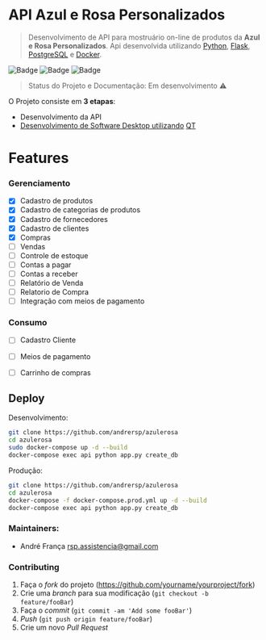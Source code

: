 # API Azul e Rosa Personalizados

> Desenvolvimento de API para mostruário on-line de produtos da **Azul e Rosa Personalizados**.
Api desenvolvida utilizando [Python](https://www.python.org/), [Flask](https://flask.palletsprojects.com/en/1.1.x/), [PostgreSQL](https://www.postgresql.org/) e [Docker](https://www.docker.com/).

![Badge](https://img.shields.io/static/v1?label=Python&message=3.8&color=green&style=flat&logo=PYTHON) ![Badge](https://img.shields.io/static/v1?label=Flask&message=1.1.2&color=blue&style=flat&logo=Flask) ![Badge](https://img.shields.io/github/license/andrersp/azulerosa)

> Status do Projeto e Documentação: Em desenvolvimento :warning:

O Projeto consiste em **3 etapas**:
- Desenvolvimento da API
- [Desenvolvimento de Software Desktop utilizando](https://github.com/andrersp/azulerosadesktop) [QT](https://www.qt.io/)

# Features
### Gerenciamento
- [x] Cadastro de produtos
- [x] Cadastro de categorias de produtos
- [x] Cadastro de fornecedores
- [x] Cadastro de clientes
- [x] Compras
- [ ] Vendas
- [ ] Controle de estoque
- [ ] Contas a pagar
- [ ] Contas a receber
- [ ] Relatório de Venda
- [ ] Relatorio de Compra
- [ ] Integração com meios de pagamento

### Consumo
- [ ] Cadastro Cliente
- [ ] Meios de pagamento
- [ ] Carrinho de compras



## Deploy
Desenvolvimento:
```sh
git clone https://github.com/andrersp/azulerosa
cd azulerosa
sudo docker-compose up -d --build
docker-compose exec api python app.py create_db

```
Produção:
```sh
git clone https://github.com/andrersp/azulerosa
cd azulerosa
docker-compose -f docker-compose.prod.yml up -d --build
docker-compose exec api python app.py create_db

```

### Maintainers:
* André França                rsp.assistencia@gmail.com

### Contributing

1. Faça o _fork_ do projeto (<https://github.com/yourname/yourproject/fork>)
2. Crie uma _branch_ para sua modificação (`git checkout -b feature/fooBar`)
3. Faça o _commit_ (`git commit -am 'Add some fooBar'`)
4. _Push_ (`git push origin feature/fooBar`)
5. Crie um novo _Pull Request_



